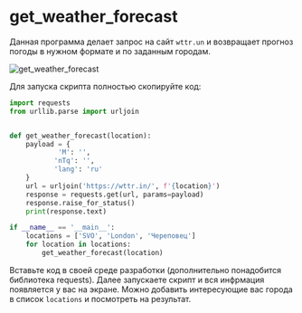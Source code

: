 # get_weather_forecast

Данная программа делает запрос на сайт `wttr.un` и возвращает прогноз погоды в нужном формате и по заданным городам.

![get_weather_forecast](https://github.com/user-attachments/assets/7d179b1e-a207-42cb-95e1-13630fa22ac1)

Для запуска скрипта полностью скопируйте код:
```python
import requests
from urllib.parse import urljoin


def get_weather_forecast(location):
    payload = {
            'M': '',
           'nTq': '',
           'lang': 'ru'
    }
    url = urljoin('https://wttr.in/', f'{location}')
    response = requests.get(url, params=payload)
    response.raise_for_status()
    print(response.text)

if __name__ == '__main__':
    locations = ['SVO', 'London', 'Череповец']
    for location in locations:
        get_weather_forecast(location)
```
Вставьте код в своей среде разработки (дополнительно понадобится библиотека requests).
Далее запускаете скрипт и вся инфрмация появляется у вас на экране.
Можно добавить интересующие вас города в список `locations` и посмотреть на результат.
